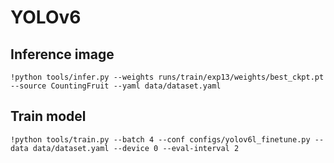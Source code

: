 # YOLOv6
## Inference image
    !python tools/infer.py --weights runs/train/exp13/weights/best_ckpt.pt --source CountingFruit --yaml data/dataset.yaml
    
## Train model
    !python tools/train.py --batch 4 --conf configs/yolov6l_finetune.py --data data/dataset.yaml --device 0 --eval-interval 2

